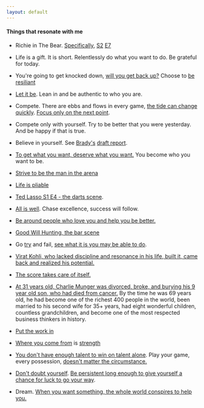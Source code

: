```yaml
---
layout: default
---
```


#### Things that resonate with me

 - Richie in The Bear. [Specifically](https://www.youtube.com/watch?v=sK8XSIVhsE4&pp=ygURcmljaGllIHMyIGU3IGJlYXI%3D), [S2](https://www.youtube.com/watch?v=HweVkp-dCsE&pp=ygURcmljaGllIHMyIGU3IGJlYXI%3D) [E7](https://www.youtube.com/watch?v=1ABxxKbqXhc&pp=ygURcmljaGllIHMyIGU3IGJlYXI%3D) 

 - Life is a gift. It is short. Relentlessly do what you want to do. Be grateful for today. 

 - You're going to get knocked down, [will you get back up?](https://www.youtube.com/watch?v=D_Vg4uyYwEk) Choose to [be resiliant](https://www.youtube.com/watch?v=9XOj3Omc9GY) 

 - [Let it be](https://www.youtube.com/watch?v=T94PHkuydcw). Lean in and be authentic to who you are. 

 - Compete. There are ebbs and flows in every game, [the tide can change quickly](https://www.youtube.com/watch?v=FyLPJ5JWZYk). [Focus only on the next point](https://www.youtube.com/watch?v=91kXZKq_wRE). 

 - Compete only with yourself. Try to be better that you were yesterday. And be happy if that is true. 

 - Believe in yourself. See [Brady's](https://rickgosselin.com/draft-review-tom-brady/) [draft report](https://www.patriots.com/news/tom-brady-draft-bio-111106). 

 - [To get what you want, deserve what you want.](https://www.conversationagent.com/2016/05/charlie-munger-the-safest-way-to-get-what-you-want-is-to-try-and-deserve-it.html) You become who you want to be.

 - [Strive to be the man in the arena](https://www.trcp.org/2011/01/18/it-is-not-the-critic-who-counts/)

 - [Life is pliable](https://twitter.com/BUILD_OR_DIE/status/1723032462941393260?s=20)

 - [Ted Lasso S1 E4 - the darts scene](https://www.youtube.com/watch?v=3S16b-x5mRA). 

 - [All is well](https://www.youtube.com/watch?v=7PzwOiW8-n0). Chase excellence, success will follow. 

 - [Be around people who love you and help you be better.](https://www.youtube.com/watch?v=vlTnHYCkG0E)

 - [Good Will Hunting, the bar scene](https://www.youtube.com/watch?v=LMD2vUErcYU)

 - Go [try](https://x.com/BrianJJi/status/1721349290214211801?s=20) and fail, [see what it is you may be able to do](https://www.youtube.com/watch?v=2_fDhqRk_Ro).

 - [Virat Kohli, who lacked discipline and resonance in his life, built it, came back and realized his potential.](https://www.youtube.com/watch?v=cOAOafJcB3U)

 - [The score takes care of itself.](https://www.goodreads.com/en/book/show/6342995)

- [At 31 years old, Charlie Munger was divorced, broke, and burying his 9 year old son, who had died from cancer.](https://www.joshuakennon.com/if-charlie-munger-didnt-quit-when-he-was-divorced-broke-and-burying-his-9-year-old-son-you-have-no-excuse/) By the time he was 69 years old, he had become one of the richest 400 people in the world, been married to his second wife for 35+ years, had eight wonderful children, countless grandchildren, and become one of the most respected business thinkers in history. 

 - [Put the work in](https://x.com/BrianJJi/status/1733020067393114359?s=20) 

 - [Where you come from](https://www.youtube.com/watch?v=Wb-KYXJ0-t0) is [strength](https://www.youtube.com/watch?v=nDsIy6kRhms)

 - [You don't have enough talent to win on talent alone](https://www.youtube.com/watch?v=2nR3reKPE5Y). Play your game, every possession, [doesn't matter the circumstance.](https://www.youtube.com/watch?v=PsSLKutFV5o) 
- [Don't doubt yourself](https://blog.samaltman.com/dont-read-the-comments). [Be persistent long enough to give yourself a chance for luck to go your way](https://blog.samaltman.com/how-to-be-successful).

- Dream. [When you want something, the whole world conspires to help you.](https://www.goodreads.com/quotes/5647-and-when-you-want-something-all-the-universe-conspires-in) 







